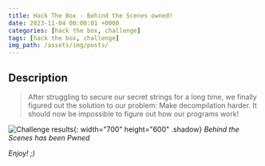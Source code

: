 ```yaml
---
title: Hack The Box - Behind the Scenes owned!
date: 2023-11-04 00:00:01 +0000
categories: [hack the box, challenge]
tags: [hack the box, challenge]
img_path: /assets/img/posts/
---
```


## Description

> After struggling to secure our secret strings for a long time, we finally figured out the solution to our problem: Make decompilation harder. It should now be impossible to figure out how our programs work!

![Challenge results](owned-behind-the-scenes.png){: width="700" height="600" .shadow}
_Behind the Scenes has been Pwned_

_Enjoy! ;)_
